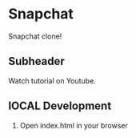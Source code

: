 # Snapchat

Snapchat clone!

## Subheader

Watch tutorial on Youtube.

## lOCAL Development

1. Open index.html in your browser

